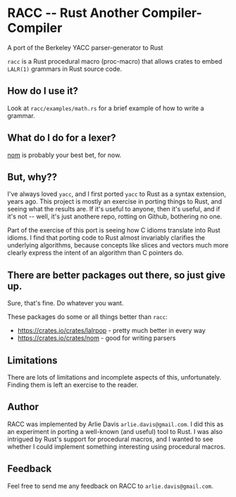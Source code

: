 # RACC -- Rust Another Compiler-Compiler

A port of the Berkeley YACC parser-generator to Rust

`racc` is a Rust procedural macro (proc-macro) that allows crates to embed `LALR(1)`
grammars in Rust source code.

## How do I use it?

Look at `racc/examples/math.rs` for a brief example of how to write a grammar.

## What do I do for a lexer?

[nom](https://crates.io/crates/nom) is probably your best bet, for now.

## But, why??

I've always loved `yacc`, and I first ported `yacc` to Rust as a syntax extension, years ago.
This project is mostly an exercise in porting things to Rust, and seeing what the results are.
If it's useful to anyone, then it's useful, and if it's not -- well, it's just anothere
repo, rotting on Github, bothering no one.

Part of the exercise of this port is seeing how C idioms translate into Rust idioms. I find
that porting code to Rust almost invariably clarifies the underlying algorithms, because
concepts like slices and vectors much more clearly express the intent of an algorithm than
C pointers do.

## There are better packages out there, so just give up.

Sure, that's fine. Do whatever you want.

These packages do some or all things better than `racc`:

* https://crates.io/crates/lalrpop - pretty much better in every way
* https://crates.io/crates/nom - good for writing parsers

## Limitations

There are lots of limitations and incomplete aspects of this, unfortunately.
Finding them is left an exercise to the reader.

## Author

RACC was implemented by Arlie Davis `arlie.davis@gmail.com`.  I did this as an experiment
in porting a well-known (and useful) tool to Rust.  I was also intrigued by Rust's support
for procedural macros, and I wanted to see whether I could implement something interesting
using procedural macros.

## Feedback

Feel free to send me any feedback on RACC to `arlie.davis@gmail.com`.
